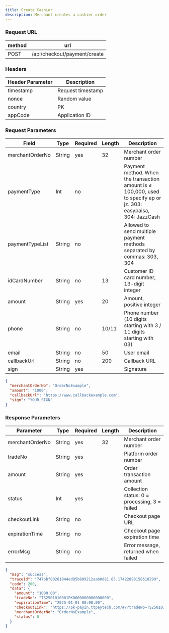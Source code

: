 ```yaml
---
title: Create Cashier
description: Merchant creates a cashier order
---
```


### Request URL

| method | url                          |
| ------ | ---------------------------- |
| POST   | /api/checkout/payment/create |

### Headers

| Header Parameter | Description       |
| ---------------- | ----------------- |
| timestamp        | Request timestamp |
| nonce            | Random value      |
| country          | PK                |
| appCode          | Application ID    |

### Request Parameters

| Field           | Type   | Required | Length | Description                                                                                                       |
| --------------- | ------ | -------- | ------ | ----------------------------------------------------------------------------------------------------------------- |
| merchantOrderNo | String | yes      | 32     | Merchant order number                                                                                             |
| paymentType     | Int    | no       |        | Payment method. When the transaction amount is ≤ 100,000, used to specify ep or jz. 303: easypaisa, 304: JazzCash |
| paymentTypeList | String | no       |        | Allowed to send multiple payment methods separated by commas: 303, 304                                            |
| idCardNumber    | String | no       | 13     | Customer ID card number, 13-digit integer                                                                         |
| amount          | String | yes      | 20     | Amount, positive integer                                                                                          |
| phone           | String | no       | 10/11  | Phone number (10 digits starting with 3 / 11 digits starting with 03)                                             |
| email           | String | no       | 50     | User email                                                                                                        |
| callbackUrl     | String | no       | 200    | Callback URL                                                                                                      |
| sign            | String | yes      |        | Signature                                                                                                         |

```json title= request example
{
  "merchantOrderNo": "OrderNoExample",
  "amount": "1000",
  "callbackUrl": "https://www.callbackexample.com",
  "sign": "YOUR_SIGN"
}
```

### Response Parameters

| Parameter       | Type   | Required | Length | Description                                   |
| --------------- | ------ | -------- | ------ | --------------------------------------------- |
| merchantOrderNo | String | yes      | 32     | Merchant order number                         |
| tradeNo         | String | yes      |        | Platform order number                         |
| amount          | String | yes      |        | Order transaction amount                      |
| status          | Int    | yes      |        | Collection status: 0 = processing, 3 = failed |
| checkoutLink    | String | no       |        | Checkout page URL                             |
| expirationTime  | String | no       |        | Checkout page expiration time                 |
| errorMsg        | String | no       |        | Error message, returned when failed           |

```json title= response example
{
  "msg": "success",
  "traceId": "747bbf80261844ed85b809212aab0d81.85.17422898158610299",
  "code": 200,
  "data": {
    "amount": "1000.00",
    "tradeNo": "TS2501010001PK0000000000000000",
    "expirationTime": "2025-01-01 00:00:00",
    "checkoutLink": "https://pk-payin.ttpaytech.com/#/?tradeNo=TS2501010001PK0000000000000000",
    "merchantOrderNo": "OrderNoExample",
    "status": 0
  }
}
```
